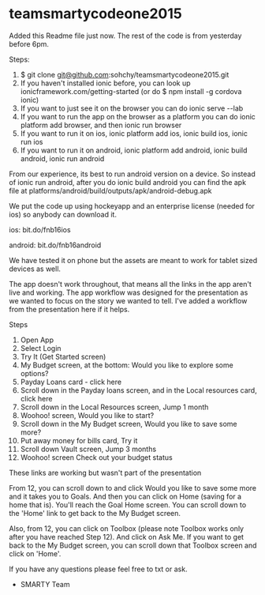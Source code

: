 # teamsmartycodeone2015

Added this Readme file just now. The rest of the code is from yesterday before 6pm. 

Steps:

1. $ git clone git@github.com:sohchy/teamsmartycodeone2015.git
2. If you haven't installed ionic before, you can look up ionicframework.com/getting-started (or do $ npm install -g cordova ionic) 
3. If you want to just see it on the browser you can do ionic serve --lab
4. If you want to run the app on the browser as a platform you can do ionic platform add browser, and then ionic run browser
5. If you want to run it on ios, ionic platform add ios, ionic build ios, ionic run ios
6. If you want to run it on android, ionic platform add android, ionic build android, ionic run android

From our experience, its best to run android version on a device. So instead of ionic run android, after you do ionic build android you can find the apk file at platforms/android/build/outputs/apk/android-debug.apk

We put the code up using hockeyapp and an enterprise license (needed for ios) so anybody can download it.

ios: bit.do/fnb16ios

android: bit.do/fnb16android

We have tested it on phone but the assets are meant to work for tablet sized devices as well.

The app doesn't work throughout, that means all the links in the app aren't live and working. The app workflow was designed for the presentation as we wanted to focus on the story we wanted to tell. I've added a workflow from the presentation here if it helps.

Steps

1. Open App
2. Select Login 
3. Try It (Get Started screen)
4. My Budget screen, at the bottom: Would you like to explore some options?
5. Payday Loans card - click here
6. Scroll down in the Payday loans screen, and in the Local resources card, click here
7. Scroll down in the Local Resources screen, Jump 1 month
8. Woohoo! screen, Would you like to start?
9. Scroll down in the My Budget screen, Would you like to save some more?
10. Put away money for bills card, Try it
11. Scroll down Vault screen, Jump 3 months
12. Woohoo! screen Check out your budget status

These links are working but wasn't part of the presentation

From 12, you can scroll down to and click Would you like to save some more and it takes you to Goals. And then you can click on Home (saving for a home that is). You'll reach the Goal Home screen. You can scroll down to the 'Home' link to get back to the My Budget screen.

Also, from 12, you can click on Toolbox (please note Toolbox works only after you have reached Step 12). And click on Ask Me. If you want to get back to the My Budget screen, you can scroll down that Toolbox screen and click on 'Home'. 

If you have any questions please feel free to txt or ask.
- SMARTY Team
